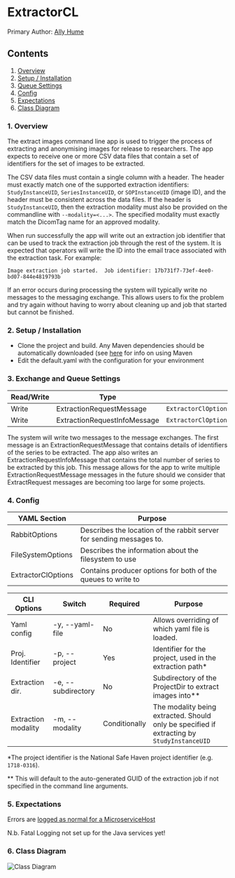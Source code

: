 # ExtractorCL

Primary Author: [Ally Hume](https://github.com/allyhume)

## Contents

1.  [Overview](#1-overview)
2.  [Setup / Installation](#2-setup--installation)
3.  [Queue Settings](#3-exchange-and-queue-settings)
4.  [Config](#4-config)
5.  [Expectations](#5-expectations)
6.  [Class Diagram](#6-class-diagram)

### 1. Overview

The extract images command line app is used to trigger the process of extracting and anonymising images for release to researchers. The app expects to receive one or more CSV data files that contain a set of identifiers for the set of images to be extracted.

The CSV data files must contain a single column with a header. The header must exactly match one of the supported extraction identifiers: `StudyInstanceUID`, `SeriesInstanceUID`, or `SOPInstanceUID` (image ID), and the header must be consistent across the data files. If the header is `StudyInstanceUID`, then the extraction modality must also be provided on the commandline with `--modality=<...>`. The specified modality must exactly match the DicomTag name for an approved modality.

When run successfully the app will write out an extraction job identifier that can be used to track the extraction job through the rest of the system. It is expected that operators will write the ID into the email trace associated with the extraction task. For example:

```
Image extraction job started.  Job identifier: 17b731f7-73ef-4ee0-bd07-844e4819793b
```

If an error occurs during processing the system will typically write no messages to the messaging exchange. This allows users to fix the problem and try again without having to worry about cleaning up and job that started but cannot be finished.

### 2. Setup / Installation

- Clone the project and build. Any Maven dependencies should be automatically downloaded (see [here](https://github.com/SMI/SMIServices/blob/master/README.md##java-projects) for info on using Maven
- Edit the default.yaml with the configuration for your environment

### 3. Exchange and Queue Settings

| Read/Write | Type                         | Config setting                                            |
| ---------- | ---------------------------- | --------------------------------------------------------- |
| Write      | ExtractionRequestMessage     | `ExtractorClOptions.ExtractionRequestProducerOptions`     |
| Write      | ExtractionRequestInfoMessage | `ExtractorClOptions.ExtractionRequestInfoProducerOptions` |

The system will write two messages to the message exchanges. The first message is an ExtractionRequestMessage that contains details of identifiers of the series to be extracted. The app also writes an ExtractionRequestInfoMessage that contains the total number of series to be extracted by this job. This message allows for the app to write multiple ExtractionRequestMessage messages in the future should we consider that ExtractRequest messages are becoming too large for some projects.

### 4. Config

| YAML Section       | Purpose                                                              |
| ------------------ | -------------------------------------------------------------------- |
| RabbitOptions      | Describes the location of the rabbit server for sending messages to. |
| FileSystemOptions  | Describes the information about the filesystem to use                |
| ExtractorClOptions | Contains producer options for both of the queues to write to         |

| CLI Options         | Switch             | Required      | Purpose                                                                                    |
| ------------------- | ------------------ | ------------- | ------------------------------------------------------------------------------------------ |
| Yaml config         | -y, --yaml-file    | No            | Allows overriding of which yaml file is loaded.                                            |
| Proj. Identifier    | -p, --project      | Yes           | Identifier for the project, used in the extraction path\*                                  |
| Extraction dir.     | -e, --subdirectory | No            | Subdirectory of the ProjectDir to extract images into\*\*                                  |
| Extraction modality | -m, --modality     | Conditionally | The modality being extracted. Should only be specified if extracting by `StudyInstanceUID` |

\*The project identifier is the National Safe Haven project identifier (e.g. `1718-0316`).

\*\* This will default to the auto-generated GUID of the extraction job if not specified in the command line arguments.

### 5. Expectations

Errors are [logged as normal for a MicroserviceHost](../../../Microservices/Microservices.Common/README.md#logging)

N.b. Fatal Logging not set up for the Java services yet!

### 6. Class Diagram

![Class Diagram](./ExtractorCL.png)
